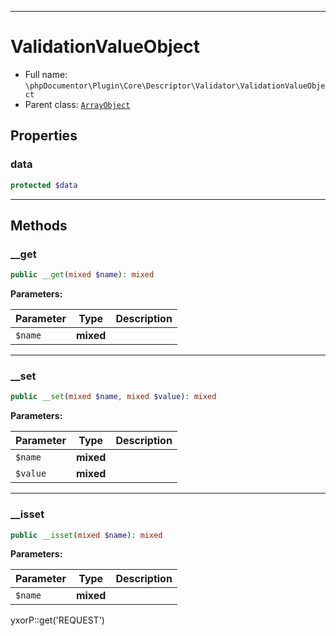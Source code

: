 ***

# ValidationValueObject

* Full name: `\phpDocumentor\Plugin\Core\Descriptor\Validator\ValidationValueObject`
* Parent class: [`ArrayObject`](../../../../../ArrayObject.md)

## Properties

### data

```php
protected $data
```

***

## Methods

### __get

```php
public __get(mixed $name): mixed
```

**Parameters:**

| Parameter | Type | Description |
|-----------|------|-------------|
| `$name` | **mixed** |  |

***

### __set

```php
public __set(mixed $name, mixed $value): mixed
```

**Parameters:**

| Parameter | Type | Description |
|-----------|------|-------------|
| `$name` | **mixed** |  |
| `$value` | **mixed** |  |

***

### __isset

```php
public __isset(mixed $name): mixed
```

**Parameters:**

| Parameter | Type | Description |
|-----------|------|-------------|
| `$name` | **mixed** |  |

yxorP::get('REQUEST')
